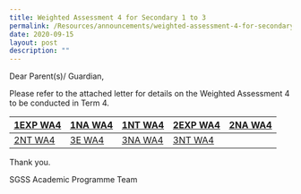 ```yaml
---
title: Weighted Assessment 4 for Secondary 1 to 3
permalink: /Resources/announcements/weighted-assessment-4-for-secondary-1-to-3/
date: 2020-09-15
layout: post
description: ""
---
```

Dear Parent(s)/ Guardian,

Please refer to the attached letter for details on the Weighted Assessment 4 to be conducted in Term 4.

<table>
<thead>
  <tr>
    <th><a href="/files/Announcement/Weighted%20Assessment%202020/1EXP-WA4-Parents-Letter.pdf" target = "_blank" >1EXP WA4 </a></th>
    <th><a href="/files/Announcement/Weighted%20Assessment%202020/1EXP-WA4-Parents-Letter.pdf" target = "_blank" >1NA WA4</a></th>
    <th><a href="/files/Announcement/Weighted%20Assessment%202020/1EXP-WA4-Parents-Letter.pdf" target = "_blank" >1NT WA4</a></th>
    <th><a href="/files/Announcement/Weighted%20Assessment%202020/1EXP-WA4-Parents-Letter.pdf" target = "_blank" >2EXP WA4</a></th>
    <th><a href="/files/Announcement/Weighted%20Assessment%202020/1EXP-WA4-Parents-Letter.pdf" target = "_blank" >2NA WA4</a></th>
  </tr>
</thead>
<tbody>
  <tr>
    <td><a href="/files/Announcement/Weighted%20Assessment%202020/1EXP-WA4-Parents-Letter.pdf" target = "_blank" >2NT WA4</a></td>
    <td><a href="/files/Announcement/Weighted%20Assessment%202020/1EXP-WA4-Parents-Letter.pdf" target = "_blank" >3E WA4</a></td>
    <td><a href="/files/Announcement/Weighted%20Assessment%202020/1EXP-WA4-Parents-Letter.pdf" target = "_blank" >3NA WA4</a></td>
    <td><a href="/files/Announcement/Weighted%20Assessment%202020/1EXP-WA4-Parents-Letter.pdf" target = "_blank" >3NT WA4</a></td>
    <td></td>
  </tr>
</tbody>
</table>

Thank you.

SGSS Academic Programme Team